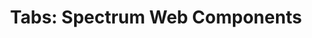 ---
layout: examples.njk
title: 'Tabs: Spectrum Web Components'
displayName: Tabs
componentName: tabs
tags:
  - component-examples
---